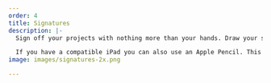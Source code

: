 ```yaml
---
order: 4
title: Signatures
description: |-
  Sign off your projects with nothing more than your hands. Draw your signature on screen and add it to your report.

  If you have a compatible iPad you can also use an Apple Pencil. This also makes annotations quicker and easier.
image: images/signatures-2x.png

---
```


